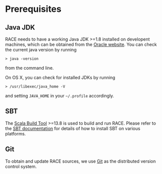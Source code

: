 # Prerequisites

## Java JDK
RACE needs to have a working Java JDK >=1.8 installed on developent machines,
which can be obtained from the [Oracle website][jdk]. You can check the current
java version by running

    > java -version

from the command line.

On OS X, you can check for installed JDKs by running

    > /usr/libexec/java_home -V

and setting `JAVA_HOME` in your `~/.profile` accordingly.

## SBT
The [Scala Build Tool][sbt] >=13.8 is used to build and run RACE. Please refer
to the [SBT documentation][sbt-install] for details of how to install SBT on
various platforms.

## Git
To obtain and update RACE sources, we use [Git][git] as the distributed version
control system.


[jdk]: http://www.oracle.com/technetwork/java/javase/downloads/jdk8-downloads-2133151.html
[sbt]: http://www.scala-sbt.org/
[sbt-install]: http://www.scala-sbt.org/0.13/tutorial/index.html
[git]: https://git-scm.com/
